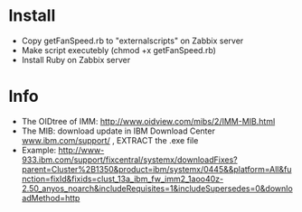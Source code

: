 
# Install
- Copy getFanSpeed.rb to "externalscripts" on Zabbix server
- Make script executebly (chmod +x getFanSpeed.rb)
- Install Ruby on Zabbix server

# Info
- The OIDtree of IMM: http://www.oidview.com/mibs/2/IMM-MIB.html
- The MIB: download update in IBM Download Center www.ibm.com/support/ , EXTRACT the .exe file
- Example: http://www-933.ibm.com/support/fixcentral/systemx/downloadFixes?parent=Cluster%2B1350&product=ibm/systemx/0445&&platform=All&function=fixId&fixids=clust_13a_ibm_fw_imm2_1aoo40z-2.50_anyos_noarch&includeRequisites=1&includeSupersedes=0&downloadMethod=http
